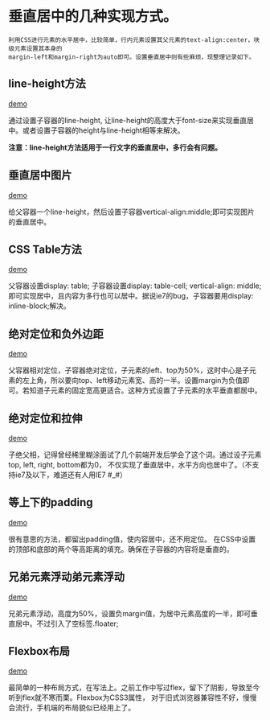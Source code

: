 # 垂直居中的几种实现方式。

	利用CSS进行元素的水平居中，比较简单，行内元素设置其父元素的text-align:center，块级元素设置其本身的
	margin-left和margin-right为auto即可。设置垂直居中则有些麻烦，现整理记录如下。

## line-height方法

[demo](https://jsfiddle.net/qmzm6nyu/1/)

通过设置子容器的line-height, 让line-height的高度大于font-size来实现垂直居中。或者设置子容器的height与line-height相等来解决。

__注意：line-height方法适用于一行文字的垂直居中，多行会有问题。__

## 垂直居中图片

[demo](https://jsfiddle.net/qmzm6nyu/2/)

给父容器一个line-height，然后设置子容器vertical-align:middle;即可实现图片的垂直居中。

## CSS Table方法

[demo](https://jsfiddle.net/qmzm6nyu/3/)

父容器设置display: table; 子容器设置display: table-cell; vertical-align: middle;
即可实现居中，且内容为多行也可以居中。据说ie7的bug，子容器要用display: inline-block;解决。

## 绝对定位和负外边距

[demo](https://jsfiddle.net/qmzm6nyu/4/)

父容器相对定位，子容器绝对定位，子元素的left、top为50%，这时中心是子元素的左上角，所以要向top、left移动元素宽、高的一半。设置margin为负值即可。若知道子元素的固定宽高更适合。这种方式设置了子元素的水平垂直都居中。

## 绝对定位和拉伸

[demo](https://jsfiddle.net/qmzm6nyu/5/)

子绝父相，记得曾经稀里糊涂面试了几个前端开发后学会了这个词。通过设子元素top, left, right, bottom都为0，
不仅实现了垂直居中，水平方向也居中了。（不支持ie7及以下，难道还有人用IE7 #_#）

## 等上下的padding

[demo](https://jsfiddle.net/qmzm6nyu/6/)

很有意思的方法，都留出padding值，使内容居中，还不用定位。
在CSS中设置的顶部和底部的两个等高距离的填充。确保在子容器的内容将是垂直的。

## 兄弟元素浮动弟元素浮动

[demo](https://jsfiddle.net/qmzm6nyu/7/)

兄弟元素浮动，高度为50%，设置负margin值，为居中元素高度的一半，即可垂直居中。不过引入了空标签.floater;

## Flexbox布局

[demo](https://jsfiddle.net/qmzm6nyu/9/)

最简单的一种布局方式，在写法上。之前工作中写过flex，留下了阴影，导致至今听到flex就不寒而栗。Flexbox为CSS3属性，
对于旧式浏览器兼容性不好，慢慢会流行，手机端的布局貌似已经用上了。


